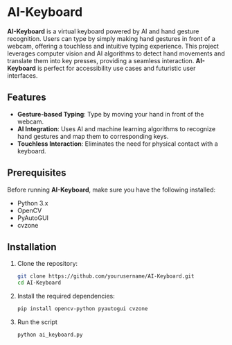 # AI-Keyboard

**AI-Keyboard** is a virtual keyboard powered by AI and hand gesture recognition. Users can type by simply making hand gestures in front of a webcam, offering a touchless and intuitive typing experience. This project leverages computer vision and AI algorithms to detect hand movements and translate them into key presses, providing a seamless interaction. **AI-Keyboard** is perfect for accessibility use cases and futuristic user interfaces.

## Features

- **Gesture-based Typing**: Type by moving your hand in front of the webcam.
- **AI Integration**: Uses AI and machine learning algorithms to recognize hand gestures and map them to corresponding keys.
- **Touchless Interaction**: Eliminates the need for physical contact with a keyboard.

## Prerequisites

Before running **AI-Keyboard**, make sure you have the following installed:

- Python 3.x
- OpenCV
- PyAutoGUI
- cvzone

## Installation

1. Clone the repository:

   ```bash
   git clone https://github.com/yourusername/AI-Keyboard.git
   cd AI-Keyboard
   ```
   
2. Install the required dependencies:

   ```bash
   pip install opencv-python pyautogui cvzone
   ```
   
3. Run the script

   ```bash
   python ai_keyboard.py
   ```

